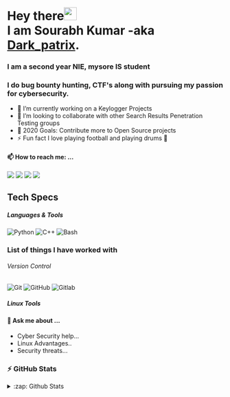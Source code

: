 # Hey there<img src="https://raw.githubusercontent.com/arnoob16/arnoob16/master/wave.gif" width="30px"><br>I am Sourabh Kumar -aka [Dark_patrix][website].

### I am a second year NIE, mysore IS student

### I do bug bounty hunting, CTF's along with pursuing my passion for cybersecurity.

<!--
**sourabhk267/sourabhk267** is a ✨ _special_ ✨ repository because its `README.md` (this file) appears on your GitHub profile.
-->
- 🔭 I’m currently working on a Keylogger Projects
- 👯 I’m looking to collaborate with other Search Results Penetration Testing groups
- 🥅 2020 Goals: Contribute more to Open Source projects
- ⚡ Fun fact I love playing football and playing drums 🥁

#### 📫 How to reach me: ...

[<img src="https://img.shields.io/badge/twitter-%231DA1F2.svg?&style=for-the-badge&logo=twitter&logoColor=white" />][twiter]
[<img src="https://img.shields.io/badge/linkedin-%230077B5.svg?&style=for-the-badge&logo=linkedin&logoColor=white" />][linkedin]
[<img src = "https://img.shields.io/badge/instagram-%23E4405F.svg?&style=for-the-badge&logo=instagram&logoColor=white">][instagram]
[<img src ="https://img.shields.io/badge/Email-Here-%23E4405F.svg?&style=for-the-badge&logo=&logoColor=white%22">][email]


[](https://tryhackme.com/p/Darkpatrix)

## Tech Specs

##### Languages & Tools 

![Python](https://img.shields.io/badge/-python-black?style=flat-square&logo=python)
![C++](https://img.shields.io/badge/-c++-black?style=flat-square&logo=c++)
![Bash](https://img.shields.io/badge/-Bash-black?style=flat-square&logo=bash)

### List of things I have worked with

###### Version Control

![Git](https://img.shields.io/badge/-Git-black?style=flat-square&logo=git)
![GitHub](https://img.shields.io/badge/-GitHub-181717?style=flat-square&logo=github)
![Gitlab](https://img.shields.io/badge/-Gitlab-181717?style=flat-square&logo=gitlab)

##### Linux Tools


#### 💬 Ask me about ...

- Cyber Security help...
- Linux Advantages..
- Security threats...

### ⚡ GitHub Stats

<details>
  <summary>:zap: Github Stats</summary>

  <img align="left" alt="Sourabh's Github Stats" src="https://github-readme-stats.vercel.app/api?username=thesourabhk&show_icons=true&hide_border=true&count_private=true" />
  <img align="right" alt="Sourabh's Github Stats" src="https://github-readme-stats.vercel.app/api/top-langs/?username=thesourabhk&show_icons=true&hide_border=true">

</details>

[website]: https://thesourabhk.github.io/sourabhk267.github.io/
[twiter]: https://twitter.comSourabh_k_d
[linkedin]: https://www.linkedin.com/in/sourabh-kumar-44072bba/
[instagram]: https://www.instagram.com/sourabh._d/
[email]: mailto:sourabhd267@gmail.com
